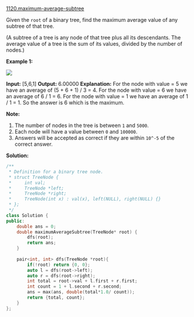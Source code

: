 [1120.maximum-average-subtree](https://leetcode.com/problems/maximum-average-subtree/)  

Given the `root` of a binary tree, find the maximum average value of any subtree of that tree.

(A subtree of a tree is any node of that tree plus all its descendants. The average value of a tree is the sum of its values, divided by the number of nodes.)

**Example 1:**

![](https://assets.leetcode.com/uploads/2019/04/09/1308_example_1.png)

**Input:** \[5,6,1\]
**Output:** 6.00000
**Explanation:** 
For the node with value = 5 we have an average of (5 + 6 + 1) / 3 = 4.
For the node with value = 6 we have an average of 6 / 1 = 6.
For the node with value = 1 we have an average of 1 / 1 = 1.
So the answer is 6 which is the maximum.

**Note:**

1.  The number of nodes in the tree is between `1` and `5000`.
2.  Each node will have a value between `0` and `100000`.
3.  Answers will be accepted as correct if they are within `10^-5` of the correct answer.  



**Solution:**  

```cpp
/**
 * Definition for a binary tree node.
 * struct TreeNode {
 *     int val;
 *     TreeNode *left;
 *     TreeNode *right;
 *     TreeNode(int x) : val(x), left(NULL), right(NULL) {}
 * };
 */
class Solution {
public:
    double ans = 0;
    double maximumAverageSubtree(TreeNode* root) {
        dfs(root);
        return ans;
    }
    
    pair<int, int> dfs(TreeNode *root){
        if(!root) return {0, 0};
        auto l = dfs(root->left);
        auto r = dfs(root->right);
        int total = root->val + l.first + r.first;
        int count = 1 + l.second + r.second;
        ans = max(ans, double(total*1.0/ count));
        return {total, count};
    }
};
```
      